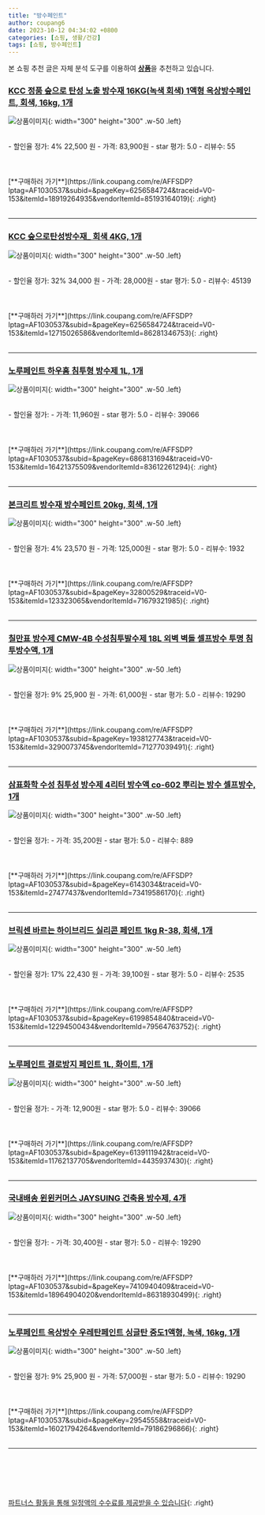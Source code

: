 ```yaml
---
title: "방수페인트"
author: coupang6
date: 2023-10-12 04:34:02 +0800
categories: [쇼핑, 생활/건강]
tags: [쇼핑, 방수페인트]
---
```


본 쇼핑 추천 글은 자체 분석 도구를 이용하여 [**상품**](https://link.coupang.com/a/bao1ui)을 추천하고 있습니다.

### [KCC 정품 숲으로 탄성 노출 방수재 16KG(녹색 회색) 1액형 옥상방수페인트, 회색, 16kg, 1개](https://link.coupang.com/re/AFFSDP?lptag=AF1030537&subid=&pageKey=6256584724&traceid=V0-153&itemId=18919264935&vendorItemId=85193164019)

![상품이미지](https://thumbnail6.coupangcdn.com/thumbnails/remote/230x230ex/image/vendor_inventory/ac68/e2359a95ab34d6cbdc7b77e3386435e9a52ccfb659cdb0f2a94635d713a3.jpg){: width="300" height="300" .w-50 .left}


<br>
- 할인율 정가: 4%  22,500   원
- 가격: 83,900원
- star 평가: 5.0
- 리뷰수: 55
<br>
<br>
<br>
<br>
[**구매하러 가기**](https://link.coupang.com/re/AFFSDP?lptag=AF1030537&subid=&pageKey=6256584724&traceid=V0-153&itemId=18919264935&vendorItemId=85193164019){: .right}
<br>
<br>

---

### [KCC 숲으로탄성방수재_ 회색 4KG, 1개](https://link.coupang.com/re/AFFSDP?lptag=AF1030537&subid=&pageKey=6256584724&traceid=V0-153&itemId=12715026586&vendorItemId=86281346753)

![상품이미지](https://thumbnail9.coupangcdn.com/thumbnails/remote/230x230ex/image/retail/images/5377366039823361-e2339183-795e-467d-ae4f-9b57a61e308e.jpg){: width="300" height="300" .w-50 .left}


<br>
- 할인율 정가: 32%  34,000   원
- 가격: 28,000원
- star 평가: 5.0
- 리뷰수: 45139
<br>
<br>
<br>
<br>
[**구매하러 가기**](https://link.coupang.com/re/AFFSDP?lptag=AF1030537&subid=&pageKey=6256584724&traceid=V0-153&itemId=12715026586&vendorItemId=86281346753){: .right}
<br>
<br>

---

### [노루페인트 하우홈 침투형 방수제 1L, 1개](https://link.coupang.com/re/AFFSDP?lptag=AF1030537&subid=&pageKey=6868131694&traceid=V0-153&itemId=16421375509&vendorItemId=83612261294)

![상품이미지](https://thumbnail6.coupangcdn.com/thumbnails/remote/230x230ex/image/retail/images/2022/10/25/16/1/f78de75a-2045-4d6c-8a39-d64e6e42261c.jpg){: width="300" height="300" .w-50 .left}


<br>
- 할인율 정가: 
- 가격: 11,960원
- star 평가: 5.0
- 리뷰수: 39066
<br>
<br>
<br>
<br>
[**구매하러 가기**](https://link.coupang.com/re/AFFSDP?lptag=AF1030537&subid=&pageKey=6868131694&traceid=V0-153&itemId=16421375509&vendorItemId=83612261294){: .right}
<br>
<br>

---

### [본크리트 방수재 방수페인트 20kg, 회색, 1개](https://link.coupang.com/re/AFFSDP?lptag=AF1030537&subid=&pageKey=32800529&traceid=V0-153&itemId=123323065&vendorItemId=71679321985)

![상품이미지](https://thumbnail9.coupangcdn.com/thumbnails/remote/230x230ex/image/vendor_inventory/076b/8a441f26b8c06cc61a38e74c2ed9f1a78f5152a7bed82b1469d5812d9b0f.jpg){: width="300" height="300" .w-50 .left}


<br>
- 할인율 정가: 4%  23,570   원
- 가격: 125,000원
- star 평가: 5.0
- 리뷰수: 1932
<br>
<br>
<br>
<br>
[**구매하러 가기**](https://link.coupang.com/re/AFFSDP?lptag=AF1030537&subid=&pageKey=32800529&traceid=V0-153&itemId=123323065&vendorItemId=71679321985){: .right}
<br>
<br>

---

### [칠만표 방수제 CMW-4B 수성침투발수제 18L 외벽 벽돌 셀프방수 투명 침투방수액, 1개](https://link.coupang.com/re/AFFSDP?lptag=AF1030537&subid=&pageKey=1938127743&traceid=V0-153&itemId=3290073745&vendorItemId=71277039491)

![상품이미지](https://thumbnail6.coupangcdn.com/thumbnails/remote/230x230ex/image/vendor_inventory/ebc7/27a9b10dafc410354211e93f3ea522c8a9d425f61dd14e9c3f34a1fc2ec4.png){: width="300" height="300" .w-50 .left}


<br>
- 할인율 정가: 9%  25,900   원
- 가격: 61,000원
- star 평가: 5.0
- 리뷰수: 19290
<br>
<br>
<br>
<br>
[**구매하러 가기**](https://link.coupang.com/re/AFFSDP?lptag=AF1030537&subid=&pageKey=1938127743&traceid=V0-153&itemId=3290073745&vendorItemId=71277039491){: .right}
<br>
<br>

---

### [삼표화학 수성 침투성 방수제 4리터 방수액 co-602 뿌리는 방수 셀프방수, 1개](https://link.coupang.com/re/AFFSDP?lptag=AF1030537&subid=&pageKey=6143034&traceid=V0-153&itemId=27477437&vendorItemId=73419586170)

![상품이미지](https://thumbnail8.coupangcdn.com/thumbnails/remote/230x230ex/image/operator/27477437/c12ed119-aede-e3a6-0020-df863c0dd8de.jpg){: width="300" height="300" .w-50 .left}


<br>
- 할인율 정가: 
- 가격: 35,200원
- star 평가: 5.0
- 리뷰수: 889
<br>
<br>
<br>
<br>
[**구매하러 가기**](https://link.coupang.com/re/AFFSDP?lptag=AF1030537&subid=&pageKey=6143034&traceid=V0-153&itemId=27477437&vendorItemId=73419586170){: .right}
<br>
<br>

---

### [브릭센 바르는 하이브리드 실리콘 페인트 1kg R-38, 회색, 1개](https://link.coupang.com/re/AFFSDP?lptag=AF1030537&subid=&pageKey=6199854840&traceid=V0-153&itemId=12294500434&vendorItemId=79564763752)

![상품이미지](https://thumbnail7.coupangcdn.com/thumbnails/remote/230x230ex/image/rs_quotation_api/zpbqngq7/7e88a369c13e4ebab31cb5826b822b25.jpg){: width="300" height="300" .w-50 .left}


<br>
- 할인율 정가: 17%  22,430   원
- 가격: 39,100원
- star 평가: 5.0
- 리뷰수: 2535
<br>
<br>
<br>
<br>
[**구매하러 가기**](https://link.coupang.com/re/AFFSDP?lptag=AF1030537&subid=&pageKey=6199854840&traceid=V0-153&itemId=12294500434&vendorItemId=79564763752){: .right}
<br>
<br>

---

### [노루페인트 결로방지 페인트 1L, 화이트, 1개](https://link.coupang.com/re/AFFSDP?lptag=AF1030537&subid=&pageKey=6139111942&traceid=V0-153&itemId=11762137705&vendorItemId=4435937430)

![상품이미지](https://thumbnail6.coupangcdn.com/thumbnails/remote/230x230ex/image/retail/images/2019/02/27/9/5/5195bcc7-8d54-4d4c-9dad-af6cc9d2dea2.jpg){: width="300" height="300" .w-50 .left}


<br>
- 할인율 정가: 
- 가격: 12,900원
- star 평가: 5.0
- 리뷰수: 39066
<br>
<br>
<br>
<br>
[**구매하러 가기**](https://link.coupang.com/re/AFFSDP?lptag=AF1030537&subid=&pageKey=6139111942&traceid=V0-153&itemId=11762137705&vendorItemId=4435937430){: .right}
<br>
<br>

---

### [국내배송 윈윈커머스 JAYSUING 건축용 방수제, 4개](https://link.coupang.com/re/AFFSDP?lptag=AF1030537&subid=&pageKey=7410940409&traceid=V0-153&itemId=18964904020&vendorItemId=86318930499)

![상품이미지](https://thumbnail6.coupangcdn.com/thumbnails/remote/230x230ex/image/vendor_inventory/156e/988cd3acfb935887df1cfaa87c1d27b9cdfb0247bb9c46df9b09d34bd01f.jpg){: width="300" height="300" .w-50 .left}


<br>
- 할인율 정가: 
- 가격: 30,400원
- star 평가: 5.0
- 리뷰수: 19290
<br>
<br>
<br>
<br>
[**구매하러 가기**](https://link.coupang.com/re/AFFSDP?lptag=AF1030537&subid=&pageKey=7410940409&traceid=V0-153&itemId=18964904020&vendorItemId=86318930499){: .right}
<br>
<br>

---

### [노루페인트 옥상방수 우레탄페인트 싱글탄 중도1액형, 녹색, 16kg, 1개](https://link.coupang.com/re/AFFSDP?lptag=AF1030537&subid=&pageKey=29545558&traceid=V0-153&itemId=16021794264&vendorItemId=79186296866)

![상품이미지](https://thumbnail10.coupangcdn.com/thumbnails/remote/230x230ex/image/vendor_inventory/images/2017/07/27/14/5/9972b86e-e2f2-4375-a5c7-d38849e6bff1.jpg){: width="300" height="300" .w-50 .left}


<br>
- 할인율 정가: 9%  25,900   원
- 가격: 57,000원
- star 평가: 5.0
- 리뷰수: 19290
<br>
<br>
<br>
<br>
[**구매하러 가기**](https://link.coupang.com/re/AFFSDP?lptag=AF1030537&subid=&pageKey=29545558&traceid=V0-153&itemId=16021794264&vendorItemId=79186296866){: .right}
<br>
<br>

---
<br><br><br><br><br> [파트너스 활동을 통해 일정액의 수수료를 제공받을 수 있습니다](https://link.coupang.com/a/bao1ui){: .right}